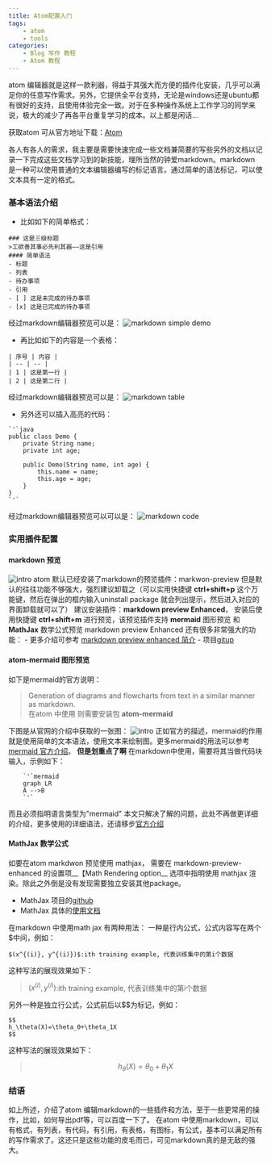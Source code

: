 ```yaml
---
title: Atom配置入门
tags:
    - atom
    - tools
categories:
    - Blog 写作 教程
    - Atom 教程
---
```

atom 编辑器就是这样一款利器，得益于其强大而方便的插件化安装，几乎可以满足你的任意写作需求。另外，它提供全平台支持，无论是windows还是ubuntu都有很好的支持，且使用体验完全一致。对于在多种操作系统上工作学习的同学来说，极大的减少了再各平台重复学习的成本。以上都是闲话...

获取atom 可从官方地址下载：[Atom](https://atom.io/)

各人有各人的需求，我主要是需要快速完成一些文档兼简要的写些另外的文档以记录一下完成这些文档学习到的新技能，理所当然的钟爱markdown。markdown 是一种可以使用普通的文本编辑器编写的标记语言。通过简单的语法标记，可以使文本具有一定的格式。
<!--more-->
### 基本语法介绍
- 比如如下的简单格式：

```
### 这是三级标题
>工欲善其事必先利其器——这是引用
#### 简单语法
- 标题
- 列表
- 待办事项
- 引用
- [ ] 这是未完成的待办事项
- [x] 这是已完成的待办事项
```
经过markdown编辑器预览可以是：
![markdown simple demo](http://ovfro7ddi.bkt.clouddn.com/markdown%20simple%20demo.png)  

- 再比如如下的内容是一个表格：
```
| 序号 | 内容 |
| -- | -- |
| 1 | 这是第一行 |
| 2 | 这是第二行 |
```
经过markdown编辑器预览可以是：
![markdown table](http://ovfro7ddi.bkt.clouddn.com/markdown%20table.png)
- 另外还可以插入高亮的代码：
```
`'`java
public class Demo {
    private String name;
    private int age;

    public Demo(String name, int age) {
        this.name = name;
        this.age = age;
    }
}
`'`
```
经过markdown编辑器预览可以可以是：
![markdown code](http://ovfro7ddi.bkt.clouddn.com/markdown%20code.png)

### 实用插件配置
#### __markdown 预览__
![intro](https://user-images.githubusercontent.com/1908863/28227953-eb6eefa4-68a1-11e7-8769-96ea83facf3b.png)
atom 默认已经安装了markdown的预览插件：markwon-preview 但是默认的往往功能不够强大，强烈建议卸载之（可以实用快捷键 __ctrl+shift+p__ 这个万能键，然后在弹出的框内输入uninstall package 就会列出提示，然后进入对应的界面卸载就可以了）
建议安装插件：__markdown preview Enhanced__， 安装后使用快捷键 __ctrl+shift+m__ 进行预览，该预览插件支持 __mermaid__ 图形预览 和 __MathJax__ 数学公式预览
markdown preview Enhanced 还有很多非常强大的功能：
    - 更多介绍可参考 [markdown preview enhanced 简介](https://shd101wyy.github.io/markdown-preview-enhanced/#/zh-cn/)
    - 项目[gitup](https://github.com/shd101wyy/markdown-preview-enhanced)
#### __atom-mermaid__ 图形预览
如下是mermaid的官方说明：
>Generation of diagrams and flowcharts from text in a similar manner as markdown.  
在atom 中使用 则需要安装包 __atom-mermaid__

下图是从官网的介绍中获取的一张图：
![intro](http://y-takey.github.io/atom-mermaid-example.gif)
正如官方的描述，mermaid的作用就是使用简单的文本语法，使用文本来绘制图。更多mermaid的用法可以参考 [mermaid 官方介绍](https://mermaidjs.github.io/)。
__但是划重点了啊__ 在markdown中使用，需要将其当做代码块输入，示例如下：
```
    `'`mermaid
    graph LR
    A -->B
    `'`
```
而且必须指明语言类型为"mermaid"
本文只解决了解的问题，此处不再做更详细的介绍，更多使用的详细语法，还请移步[官方介绍](https://mermaidjs.github.io/)
#### __MathJax__ 数学公式
如要在atom markdwon 预览使用 mathjax， 需要在 markdown-preview-enhanced 的设置项__【Math  Rendering option__ 选项中指明使用 mathjax 渲染。除此之外倒是没有发现需要独立安装其他package。
- MathJax 项目的[github](https://github.com/mathjax/MathJax)
- MathJax 具体的[使用文档](http://docs.mathjax.org/en/latest/start.html)   

在markdown 中使用math jax 有两种用法：
一种是行内公式，公式内容写在两个$中间，例如：
```
$(x^{(i)}, y^{(i)})$:ith training example, 代表训练集中的第i个数据
```
这种写法的展现效果如下：
>$(x^{(i)}, y^{(i)})$:ith training example, 代表训练集中的第i个数据   

另外一种是独立行公式，公式前后以$$为标记，例如：
```
$$
h_\theta(X)=\theta_0+\theta_1X
$$
```
这种写法的展现效果如下：
>$$
h_\theta(X)=\theta_0+\theta_1X
$$

### 结语
如上所述，介绍了atom 编辑markdown的一些插件和方法，至于一些更常用的操作，比如，如何导出pdf等，可以百度一下了。
在atom 中使用markdown，可以有格式，有列表，有代码，有引用，有表格，有图标，有公式，基本可以满足所有的写作需求了。这还只是这些功能的皮毛而已，可见markdown真的是无敌的强大。
